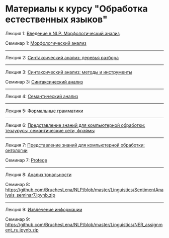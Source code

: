 # Материалы к курсу "Обработка естественных языков"

Лекция 1: [Введение в NLP. Морфологический анализ](https://github.com/BruchesLena/NLP/blob/master/Lecture_1.pdf)

Семинар 1: [Морфологический анализ](https://github.com/BruchesLena/NLP/blob/master/Linguistics/Seminar_1_students.ipynb)

---

Лекция 2: [Синтаксический анализ: деревья разбора](https://github.com/BruchesLena/NLP/blob/master/Lecture_2.pdf)

---

Лекция 3: [Синтаксический анализ: методы и инструменты](https://github.com/BruchesLena/NLP/blob/master/Lecture_3.pdf)

Семинар 3: [Синтаксический анализ](https://github.com/BruchesLena/NLP/blob/master/Linguistics/Seminar_3_IH.ipynb.zip)

---

Лекция 4: [Семантический анализ](https://github.com/BruchesLena/NLP/blob/master/Lecture_4.pdf)

---

Лекция 5: [Формальные грамматики](https://github.com/BruchesLena/NLP/blob/master/Linguistics/NLP_Lecture%204.pdf)

---

Лекция 6: [Представление знаний для компьютерной обработки: тезаурусы, семантические сети, фрэймы](https://github.com/BruchesLena/NLP/blob/master/Lecture_5.pdf)

---

Лекция 7: [Представление знаний для компьютерной обработки: онтологии](https://github.com/BruchesLena/NLP/blob/master/Lecture_6.pdf)

Семинар 7: [Protege](https://github.com/BruchesLena/NLP/blob/master/Linguistics/Tutorial%20for%20Protoge.pdf)

---

Лекция 8: [Анализ тональности](https://github.com/BruchesLena/NLP/blob/master/Linguistics/NLP_Lecture%207.pdf)

Семинар 8: https://github.com/BruchesLena/NLP/blob/master/Linguistics/SentimentAnalysis_seminar7.ipynb.zip

---

Лекция 9: [Извлечение информации](https://github.com/BruchesLena/NLP/blob/master/Lecture_8.pdf)

Семинар 9: https://github.com/BruchesLena/NLP/blob/master/Linguistics/NER_assignment_ru.ipynb.zip
